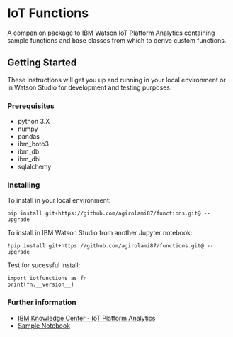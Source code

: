 # IoT Functions

A companion package to IBM Watson IoT Platform Analytics containing sample functions and base classes from which to derive custom functions.

## Getting Started

These instructions will get you up and running in your local environment or in Watson Studio for development and testing purposes. 

### Prerequisites

 + python 3.X
 + numpy
 + pandas
 + ibm_boto3
 + ibm_db
 + ibm_dbi
 + sqlalchemy

### Installing

To install in your local environment:
```
pip install git+https://github.com/agirolami87/functions.git@ --upgrade
```

To install in IBM Watson Studio from another Jupyter notebook:
```
!pip install git+https://github.com/agirolami87/functions.git@ --upgrade
```

Test for sucessful install:
```
import iotfunctions as fn
print(fn.__version__)
```

### Further information

+ [IBM Knowledge Center - IoT Platform Analytics](https://www.ibm.com/support/knowledgecenter/SSQP8H/iot/analytics/as_overview.html)
+ [Sample Notebook](https://www.ibm.com/support/knowledgecenter/SSQP8H/iot/analytics/as_notebook_references.html)


